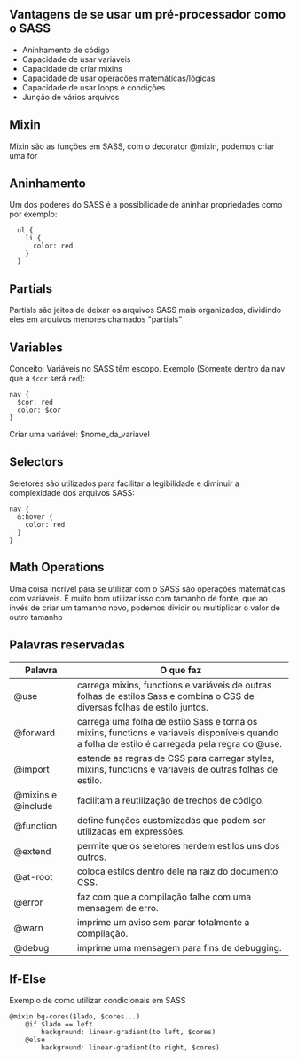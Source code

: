 ## Vantagens de se usar um pré-processador como o SASS

  - Aninhamento de código
  - Capacidade de usar variáveis
  - Capacidade de criar mixins
  - Capacidade de usar operações matemáticas/lógicas
  - Capacidade de usar loops e condições
  - Junção de vários arquivos

## Mixin

Mixin são as funções em SASS, com o decorator @mixin, podemos criar uma for

## Aninhamento

Um dos poderes do SASS é a possibilidade de aninhar propriedades como por exemplo:
  ```
    ul {
      li {
        color: red
      }
    }
  ```

## Partials

Partials são jeitos de deixar os arquivos SASS mais organizados, dividindo eles em arquivos menores chamados "partials"

## Variables

Conceito: Variáveis no SASS têm escopo. Exemplo (Somente dentro da nav que a ``$cor`` será ``red``):
  ```
  nav {
    $cor: red
    color: $cor
  }
  ```
Criar uma variável: $nome_da_variavel

## Selectors

Seletores são utilizados para facilitar a legibilidade e diminuir a complexidade dos arquivos SASS:
```
nav {
  &:hover {
    color: red
  }
}
```

## Math Operations 

Uma coisa incrível para se utilizar com o SASS são operações matemáticas com variáveis. É muito bom utilizar isso com tamanho de fonte, que ao invés de criar um tamanho novo, podemos dividir ou multiplicar o valor de outro tamanho

## Palavras reservadas

| Palavra | O que faz |   
|---|---|
| @use | carrega mixins, functions e variáveis de outras folhas de estilos Sass e combina o CSS de diversas folhas de estilo juntos. |   
| @forward | carrega uma folha de estilo Sass e torna os mixins, functions e variáveis disponíveis quando a folha de estilo é carregada pela regra do @use. |  
| @import | estende as regras de CSS para carregar styles, mixins, functions e variáveis de outras folhas de estilo. | 
| @mixins e @include | facilitam a reutilização de trechos de código. | 
| @function | define funções customizadas que podem ser utilizadas em expressões. | 
| @extend | permite que os seletores herdem estilos uns dos outros. | 
| @at-root | coloca estilos dentro dele na raiz do documento CSS. | 
| @error | faz com que a compilação falhe com uma mensagem de erro. | 
| @warn	| imprime um aviso sem parar totalmente a compilação. | 
| @debug | imprime uma mensagem para fins de debugging. | 

## If-Else

Exemplo de como utilizar condicionais em SASS

```
@mixin bg-cores($lado, $cores...)
    @if $lado == left
        background: linear-gradient(to left, $cores)
    @else 
        background: linear-gradient(to right, $cores)
```